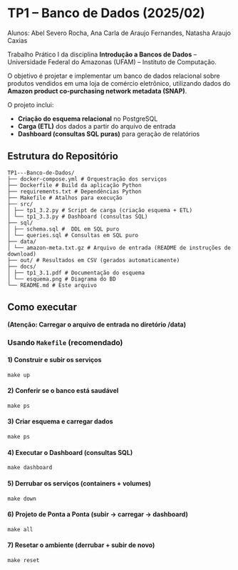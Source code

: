 # TP1 – Banco de Dados (2025/02)

Alunos: Abel Severo Rocha, Ana Carla de Araujo Fernandes, Natasha Araujo Caxias

Trabalho Prático I da disciplina **Introdução a Bancos de Dados** – Universidade Federal do Amazonas (UFAM) – Instituto de Computação. 

O objetivo é projetar e implementar um banco de dados relacional sobre produtos vendidos em uma loja de comércio eletrônico, utilizando dados do **Amazon product co-purchasing network metadata (SNAP)**.  

O projeto inclui:
- **Criação do esquema relacional** no PostgreSQL  
- **Carga (ETL)** dos dados a partir do arquivo de entrada  
- **Dashboard (consultas SQL puras)** para geração de relatórios  

## Estrutura do Repositório

```
TP1---Banco-de-Dados/
├── docker-compose.yml # Orquestração dos serviços
├── Dockerfile # Build da aplicação Python
├── requirements.txt # Dependências Python
├── Makefile # Atalhos para execução
├── src/
│ ├── tp1_3.2.py # Script de carga (criação esquema + ETL)
│ └── tp1_3.3.py # Dashboard (consultas SQL)
├── sql/
│ ├── schema.sql #  DDL em SQL puro
│ └── queries.sql # Consultas em SQL puro
├── data/
│ └── amazon-meta.txt.gz # Arquivo de entrada (README de instruções de download)
├── out/ # Resultados em CSV (gerados automaticamente)
├── docs/
│ ├── tp1_3.1.pdf # Documentação do esquema
│ └── esquema.png # Diagrama do BD
└── README.md # Este arquivo
```

## Como executar 
**(Atenção: Carregar o arquivo de entrada no diretório /data)**

### Usando `Makefile` (recomendado)

#### 1) Construir e subir os serviços
`make up` 

#### 2) Conferir se o banco está saudável
`make ps` 

#### 3) Criar esquema e carregar dados
`make ps` 

#### 4) Executar o Dashboard (consultas SQL)
`make dashboard` 

#### 5) Derrubar os serviços (containers + volumes)
`make down` 

#### 6) Projeto de Ponta a Ponta (subir → carregar → dashboard)
`make all` 

#### 7) Resetar o ambiente (derrubar + subir de novo)
`make reset` 





